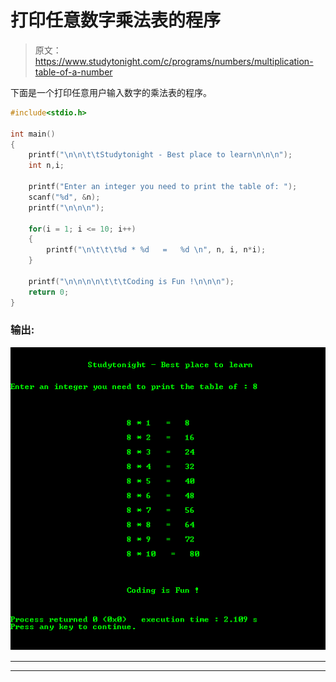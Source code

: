 # 打印任意数字乘法表的程序

> 原文：<https://www.studytonight.com/c/programs/numbers/multiplication-table-of-a-number>

下面是一个打印任意用户输入数字的乘法表的程序。

```cpp
#include<stdio.h>

int main()
{
    printf("\n\n\t\tStudytonight - Best place to learn\n\n\n");
    int n,i;

    printf("Enter an integer you need to print the table of: ");
    scanf("%d", &n);
    printf("\n\n\n");

    for(i = 1; i <= 10; i++)
    {
        printf("\n\t\t\t%d * %d   =   %d \n", n, i, n*i);
    }

    printf("\n\n\n\n\t\t\tCoding is Fun !\n\n\n");
    return 0;
}
```

### 输出:

![Program to print Multiplication Table of any Number in C](img/a9ff63f01a2e2e840c0bb408d262f274.png)

* * *

* * *